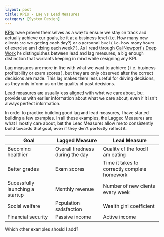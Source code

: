 ```yaml
---
layout: post
title: KPIs - Lag vs Lead Measures 
category: [System Design]
---
```


[KPIs](https://en.wikipedia.org/wiki/Performance_indicator) have proven themselves as a way to ensure we stay on track and actually achieve our goals, be it at a business level (i.e. How many new clients are we getting each day?) or a personal level ( i.e. how many hours of exercise am I doing each week? ). As I read through [Cal Newport's Deep Work](https://www.calnewport.com/books/deep-work/) he distinguishes between lead and lag measures, a big enough distinction that warrants keeping in mind while designing any KPI.

Lag measures are more in line with what we want to achieve ( i.e. business profitability or exam scores ), but they are only observed after the correct decisions are made. This lag makes them less useful for driving decisions, as they only inform us on the quality of past decisions.

Lead measures are usually less aligned with what we care about, but provide us with earlier information about what we care about, even if it isn't always perfect information.

In order to practice building good lag and lead measures, I have started building a few examples. In all these examples, the Lagged Measures are what I mostly care about, but the Lead Measures allow me to consistently build towards that goal, even if they don't perfectly reflect it.

| Goal | Lagged Measure | Lead Measure |
--- | --- | ---
| Becoming healthier | Overall tiredness during the day | Quality of the food I am eating |
| Better grades | Exam scores | Time it takes to correctly complete homework |
| Sucessfully launching a startup | Monthly revenue | Number of new clients every week |
| Social welfare | Population satisfaction | Wealth gini coefficient |
| Financial security | Passive income | Active income |



Which other examples should I add?
